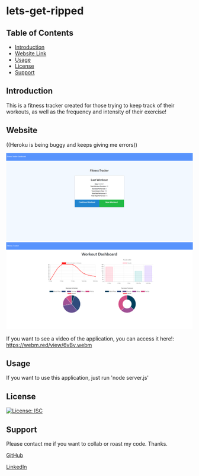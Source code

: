 # lets-get-ripped
## Table of Contents
- [Introduction](#introduction)
- [Website Link](#website)
- [Usage](#usage)
- [License](#license)
- [Support](#support)

## Introduction
This is a fitness tracker created for those trying to keep track of their workouts, as well as the frequency and intensity of their exercise!

## Website

((Heroku is being buggy and keeps giving me errors))

![Application Image 1](https://github.com/nivaniuc/lets-get-ripped/blob/main/public/images/fitness.png)
![Application Image 2](https://github.com/nivaniuc/lets-get-ripped/blob/main/public/images/fitness2.png)

If you want to see a video of the application, you can access it here!:
https://webm.red/view/6vBv.webm


## Usage

If you want to use this application, just run 'node server.js'


## License
[![License: ISC](https://img.shields.io/badge/License-ISC-blue.svg)](https://opensource.org/licenses/MIT)

## Support
Please contact me if you want to collab or roast my code. Thanks.

[GitHub](https://github.com/nivaniuc)

[LinkedIn](https://www.linkedin.com/in/nicholas-ivaniuc-7074321a1/)
